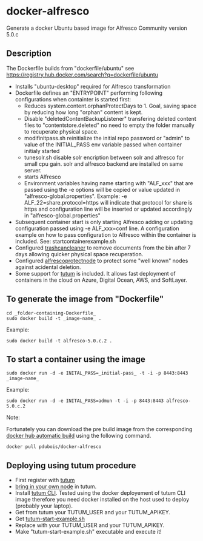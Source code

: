 # docker-alfresco


Generate a docker Ubuntu based image for Alfresco Community version 5.0.c

## Description


 The Dockerfile builds from "dockerfile/ubuntu" see https://registry.hub.docker.com/search?q=dockerfile/ubuntu
 
- Installs "ubuntu-desktop" required for Alfresco transformation
- Dockerfile defines an "ENTRYPOINT" performing following configurations when containter is started first:
	- Reduces system.content.orphanProtectDays to 1. Goal, saving space by reducing how long "orphan" content is kept.
	- Disable "deletedContentBackupListener" transfering deleted content files to "contentstore.deleted" no need
	 to empty the folder manually to recuperate physical space.
	- modifinitpass.sh reinitialize the initial repo password or "admin" to value of the INITIAL_PASS env variable
         passed when container initialy started
    - tunesolr.sh disable solr encription between solr and alfresco for small cpu gain. solr and alfresco backend 
         are installed on same server.
    - starts Alfresco
    - Environment variables having name starting with "ALF_xxx" that are passed using the -e options will be copied or value updated in "alfresco-global.properties". 
       Example: -e ALF_22=share.protocol=https will indicate that protocol for share is https and configuration line will be inserted or updated accordingly in "alfresco-global.properties"
- Subsequent container start is only starting Alfresco adding or updating configuration passed using -e ALF_xxx=conf line. A configuration example on how to pass configuration to Alfresco within the container is included. See: startcontainerexample.sh
- Configured [trashcancleaner](https://github.com/pdubois/trashcancleaner) to remove documents from the bin after 7 days allowing 
  quicker physical space recuperation.
- Configured [alfrescoprotectnode](https://github.com/pdubois/alfrescoprotectnode) to protect some "well known" nodes against acidental deletion.
- Some support for [tutum](https://www.tutum.co/) is included. It allows fast deployment of containers in the cloud on Azure, Digital Ocean, AWS, and SoftLayer.
  

## To generate the image from "Dockerfile"

```
cd _folder-containing-Dockerfile_
sudo docker build -t _image-name_ .
```

Example:

```
sudo docker build -t alfresco-5.0.c.2 .
```

## To start a container using the image


```
sudo docker run -d -e INITAL_PASS=_initial-pass_ -t -i -p 8443:8443 _image-name_
```

Example:

```
sudo docker run -d -e INITAL_PASS=admun -t -i -p 8443:8443 alfresco-5.0.c.2
```

Note:

Fortunately you can download the pre build image from the corresponding [docker hub automatic build](https://registry.hub.docker.com/u/pdubois/docker-alfresco/) using the following command.

```
docker pull pdubois/docker-alfresco
```
## Deploying using tutum procedure

- First register with [tutum](https://www.tutum.co/)
- [bring in your own node](https://support.tutum.co/support/solutions/articles/5000513678-bring-your-own-node) in tutum.
- Install [tutum CLI](https://github.com/tutumcloud/tutum-cli). Tested using the docker deployement of tutum CLI image therefore you need docker installed on the host used to deploy (probably your laptop).
- Get from tutum your TUTUM_USER and your TUTUM_APIKEY.
- Get [tutum-start-example.sh](https://github.com/pdubois/docker-alfresco/blob/8386fcad28cefb4c6d23c2c0cca27f641cb1d3c6/tutum-start-example.sh)
- Replace with your TUTUM_USER and your TUTUM_APIKEY.
- Make "tutum-start-example.sh" executable and execute it!   
